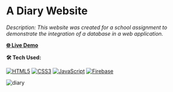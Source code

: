 # A Diary Website

*Description: This website was created for a school assignment to demonstrate the integration of a database in a web application.*

**[🌐 Live Demo](https://jxsh2.github.io/My-Memoir)**

**🛠️ Tech Used:**

[![HTML5](https://img.shields.io/badge/HTML5-E34F26?style=for-the-badge&logo=html5&logoColor=white)](https://developer.mozilla.org/en-US/docs/Web/HTML)
[![CSS3](https://img.shields.io/badge/CSS3-1572B6?style=for-the-badge&logo=css3&logoColor=white)](https://developer.mozilla.org/en-US/docs/Web/CSS)
[![JavaScript](https://img.shields.io/badge/JavaScript-F7DF1E?style=for-the-badge&logo=javascript&logoColor=black)](https://developer.mozilla.org/en-US/docs/Web/JavaScript)
[![Firebase](https://img.shields.io/badge/Firebase-FFCA28?style=for-the-badge&logo=firebase&logoColor=black)](https://firebase.google.com/)

![diary](https://github.com/user-attachments/assets/62fbbc85-f32b-4b7d-869d-5c566fdc98e6)
